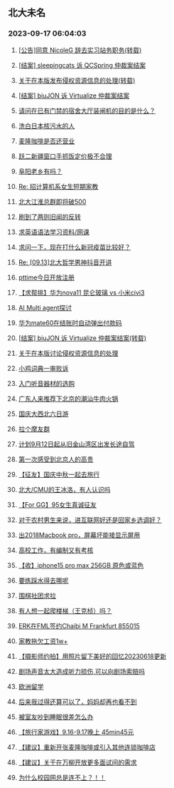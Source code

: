 ## 北大未名 
### 2023-09-17 06:04:03

1. [[公告]同意 NicoleG 辞去实习站务职务(转载)](https://bbs.pku.edu.cn/v2/post-read.php?bid=1&threadid=18647253)

2. [[结案] sleepingcats 诉 QCSpring 仲裁案结案](https://bbs.pku.edu.cn/v2/post-read.php?bid=164&threadid=18647574)

3. [关于在本版发布侵权资源信息的处理(转载)](https://bbs.pku.edu.cn/v2/post-read.php?bid=665&threadid=18647582)

4. [[结案] biuJON 诉 Virtualize 仲裁案结案](https://bbs.pku.edu.cn/v2/post-read.php?bid=164&threadid=18647580)

5. [请问在已有门禁的宿舍大厅装闸机的目的是什么？](https://bbs.pku.edu.cn/v2/post-read.php?bid=1431&threadid=18645196)

6. [洗白日本核污水的人](https://bbs.pku.edu.cn/v2/post-read.php?bid=155&threadid=18627385)

7. [麦隆咖啡是否还营业](https://bbs.pku.edu.cn/v2/post-read.php?bid=1431&threadid=18646327)

8. [跃二新疆窗口手抓饭定价极不合理](https://bbs.pku.edu.cn/v2/post-read.php?bid=138&threadid=18646611)

9. [阜阳老乡有吗？](https://bbs.pku.edu.cn/v2/post-read.php?bid=476&threadid=18120442)

10. [Re: 招计算机系女生短期家教](https://bbs.pku.edu.cn/v2/post-read.php?bid=104&threadid=18647144)

11. [北大江淮总群即将破500](https://bbs.pku.edu.cn/v2/post-read.php?bid=476&threadid=15669046)

12. [刷到了两则旧闻的反转](https://bbs.pku.edu.cn/v2/post-read.php?bid=606&threadid=18647493)

13. [求英语语法学习资料/网课](https://bbs.pku.edu.cn/v2/post-read.php?bid=56&threadid=18646747)

14. [求问一下，现在打什么新冠疫苗比较好？](https://bbs.pku.edu.cn/v2/post-read.php?bid=244&threadid=18647100)

15. [Re: [09.13]北大哲学男神抖音开讲](https://bbs.pku.edu.cn/v2/post-read.php?bid=342&threadid=18644109)

16. [pttime今日开放注册](https://bbs.pku.edu.cn/v2/post-read.php?bid=209&threadid=18640256)

17. [【求帮挑】华为nova11 昆仑玻璃 vs 小米civi3](https://bbs.pku.edu.cn/v2/post-read.php?bid=197&threadid=18623262)

18. [AI Multi agent探讨](https://bbs.pku.edu.cn/v2/post-read.php?bid=209&threadid=18647478)

19. [华为mate60在结账时自动弹出付款码](https://bbs.pku.edu.cn/v2/post-read.php?bid=197&threadid=18647357)

20. [[结案] biuJON 诉 Virtualize 仲裁案结案(转载)](https://bbs.pku.edu.cn/v2/post-read.php?bid=53&threadid=18647580)

21. [关于在本版讨论侵权资源信息的处理](https://bbs.pku.edu.cn/v2/post-read.php?bid=53&threadid=18647582)

22. [小鸡词典一审败诉](https://bbs.pku.edu.cn/v2/post-read.php?bid=251&threadid=18647288)

23. [入门听音器材的选购](https://bbs.pku.edu.cn/v2/post-read.php?bid=125&threadid=17283567)

24. [广东人来推荐下北京的潮汕牛肉火锅](https://bbs.pku.edu.cn/v2/post-read.php?bid=90&threadid=18490607)

25. [国庆大西北六日游](https://bbs.pku.edu.cn/v2/post-read.php?bid=94&threadid=18647173)

26. [拉个摩友群](https://bbs.pku.edu.cn/v2/post-read.php?bid=212&threadid=18279577)

27. [计划9月12日起从旧金山湾区出发长途自驾](https://bbs.pku.edu.cn/v2/post-read.php?bid=94&threadid=18625953)

28. [第一次感受到北京人的高贵](https://bbs.pku.edu.cn/v2/post-read.php?bid=414&threadid=18647365)

29. [【征友】国庆中秋一起去旅行](https://bbs.pku.edu.cn/v2/post-read.php?bid=167&threadid=18647375)

30. [北大/CMU的王冰洛，有人认识吗](https://bbs.pku.edu.cn/v2/post-read.php?bid=414&threadid=18647182)

31. [【For GG】95女生真诚征友](https://bbs.pku.edu.cn/v2/post-read.php?bid=167&threadid=18645970)

32. [对于农村男生来说，进互联网好还是回家乡选调好？](https://bbs.pku.edu.cn/v2/post-read.php?bid=99&threadid=18644544)

33. [出2018Macbook pro，屏幕坏能接显示屏用](https://bbs.pku.edu.cn/v2/post-read.php?bid=71&threadid=18647295)

34. [高校工作，有编制又有考核](https://bbs.pku.edu.cn/v2/post-read.php?bid=99&threadid=18646632)

35. [【收】iphone15 pro max 256GB 原色或蓝色](https://bbs.pku.edu.cn/v2/post-read.php?bid=71&threadid=18647136)

36. [要练踩水得去哪呢](https://bbs.pku.edu.cn/v2/post-read.php?bid=136&threadid=18647183)

37. [围棋社团求拉](https://bbs.pku.edu.cn/v2/post-read.php?bid=643&threadid=18646428)

38. [有人想一起爬楼梯（王克桢）吗？](https://bbs.pku.edu.cn/v2/post-read.php?bid=861&threadid=18370748)

39. [ERK在FML签约Chaibi M Frankfurt 855015](https://bbs.pku.edu.cn/v2/post-read.php?bid=519&threadid=18646738)

40. [家教拖欠工资1w+](https://bbs.pku.edu.cn/v2/post-read.php?bid=301&threadid=18646166)

41. [【摄影师约拍】用照片留下美好的回忆20230618更新](https://bbs.pku.edu.cn/v2/post-read.php?bid=711&threadid=18387907)

42. [剧场声音太大造成听力损伤,可以向剧场索赔吗](https://bbs.pku.edu.cn/v2/post-read.php?bid=301&threadid=18647495)

43. [欧洲留学](https://bbs.pku.edu.cn/v2/post-read.php?bid=1273&threadid=18647343)

44. [后来我过得还算可以了，妈妈却再也看不到](https://bbs.pku.edu.cn/v2/post-read.php?bid=690&threadid=18646936)

45. [被室友吵到睡眠很差怎么办](https://bbs.pku.edu.cn/v2/post-read.php?bid=690&threadid=18647350)

46. [【旅行家游戏】9.16-9.17晚上 45min45元](https://bbs.pku.edu.cn/v2/post-read.php?bid=485&threadid=18647192)

47. [【建议】重新开张麦隆咖啡或引入其他连锁咖啡店](https://bbs.pku.edu.cn/v2/post-read.php?bid=438&threadid=18647045)

48. [【建议】关于在万柳开放更多面试间的需求](https://bbs.pku.edu.cn/v2/post-read.php?bid=438&threadid=18643255)

49. [为什么校园网总是连不上？！！](https://bbs.pku.edu.cn/v2/post-read.php?bid=668&threadid=18647408)

